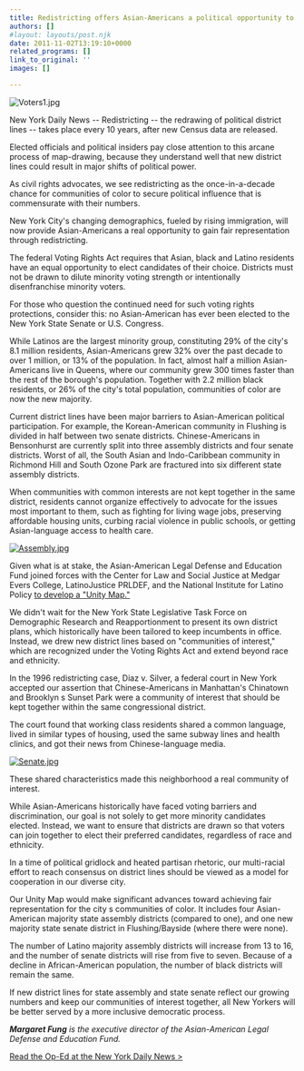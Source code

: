 ```yaml
---
title: Redistricting offers Asian-Americans a political opportunity to gain fair representation
authors: []
#layout: layouts/post.njk
date: 2011-11-02T13:19:10+0000
related_programs: []
link_to_original: ''
images: []

---
```

![Voters1.jpg](/uploads/Voters1-thumb-240x158-206.jpg)

New York Daily News -- Redistricting -- the redrawing of political district lines -- takes place every 10 years, after new Census data are released.

Elected officials and political insiders pay close attention to this arcane process of map-drawing, because they understand well that new district lines could result in major shifts of political power.

As civil rights advocates, we see redistricting as the once-in-a-decade chance for communities of color to secure political influence that is commensurate with their numbers.

New York City's changing demographics, fueled by rising immigration, will now provide Asian-Americans a real opportunity to gain fair representation through redistricting.

The federal Voting Rights Act requires that Asian, black and Latino residents have an equal opportunity to elect candidates of their choice. Districts must not be drawn to dilute minority voting strength or intentionally disenfranchise minority voters.

For those who question the continued need for such voting rights protections, consider this: no Asian-American has ever been elected to the New York State Senate or U.S. Congress.

While Latinos are the largest minority group, constituting 29% of the city's 8.1 million residents, Asian-Americans grew 32% over the past decade to over 1 million, or 13% of the population. In fact, almost half a million Asian-Americans live in Queens, where our community grew 300 times faster than the rest of the borough's population. Together with 2.2 million black residents, or 26% of the city's total population, communities of color are now the new majority.

Current district lines have been major barriers to Asian-American political participation. For example, the Korean-American community in Flushing is divided in half between two senate districts. Chinese-Americans in Bensonhurst are currently split into three assembly districts and four senate districts. Worst of all, the South Asian and Indo-Caribbean community in Richmond Hill and South Ozone Park are fractured into six different state assembly districts.

When communities with common interests are not kept together in the same district, residents cannot organize effectively to advocate for the issues most important to them, such as fighting for living wage jobs, preserving affordable housing units, curbing racial violence in public schools, or getting Asian-language access to health care.

[![Assembly.jpg](/uploads/Assembly.jpg)](/uploads/pdf/Unity%20Map_NY%20Assembly%20%20%2811x17%29-1.pdf)

Given what is at stake, the Asian-American Legal Defense and Education Fund joined forces with the Center for Law and Social Justice at Medgar Evers College, LatinoJustice PRLDEF, and the National Institute for Latino Policy [to develop a "Unity Map."](https://aaldef.netlify.com/programs/voting-rights-and-democracy/)

We didn't wait for the New York State Legislative Task Force on Demographic Research and Reapportionment to present its own district plans, which historically have been tailored to keep incumbents in office. Instead, we drew new district lines based on "communities of interest," which are recognized under the Voting Rights Act and extend beyond race and ethnicity.

In the 1996 redistricting case, Diaz v. Silver, a federal court in New York accepted our assertion that Chinese-Americans in Manhattan's Chinatown and Brooklyn s Sunset Park were a community of interest that should be kept together within the same congressional district.

The court found that working class residents shared a common language, lived in similar types of housing, used the same subway lines and health clinics, and got their news from Chinese-language media.

[![Senate.jpg](/uploads/Senate.jpg)](/uploads/pdf/Unity%20Map_NY%20Senate%20%2811x17%29.pdf)

These shared characteristics made this neighborhood a real community of interest.

While Asian-Americans historically have faced voting barriers and discrimination, our goal is not solely to get more minority candidates elected. Instead, we want to ensure that districts are drawn so that voters can join together to elect their preferred candidates, regardless of race and ethnicity.

In a time of political gridlock and heated partisan rhetoric, our multi-racial effort to reach consensus on district lines should be viewed as a model for cooperation in our diverse city.

Our Unity Map would make significant advances toward achieving fair representation for the city s communities of color. It includes four Asian-American majority state assembly districts (compared to one), and one new majority state senate district in Flushing/Bayside (where there were none).

The number of Latino majority assembly districts will increase from 13 to 16, and the number of senate districts will rise from five to seven. Because of a decline in African-American population, the number of black districts will remain the same.

If new district lines for state assembly and state senate reflect our growing numbers and keep our communities of interest together, all New Yorkers will be better served by a more inclusive democratic process.

**_Margaret Fung_** _is the executive director of the Asian-American Legal Defense and Education Fund._

[Read the Op-Ed at the New York Daily News >](https://www.nydailynews.com/news/politics/redistricting-offers-asian-americans-a-political-opportunity-gain-fair-representation-article-1.970643#art_comments_tab)